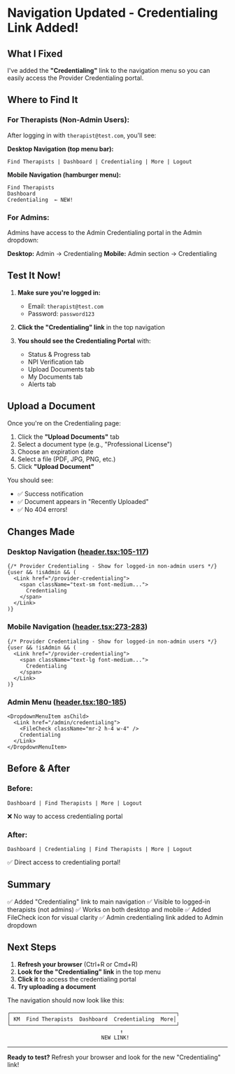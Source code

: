 # Navigation Updated - Credentialing Link Added!

## What I Fixed

I've added the **"Credentialing"** link to the navigation menu so you can easily access the Provider Credentialing portal.

## Where to Find It

### For Therapists (Non-Admin Users):
After logging in with `therapist@test.com`, you'll see:

**Desktop Navigation (top menu bar):**
```
Find Therapists | Dashboard | Credentialing | More | Logout
```

**Mobile Navigation (hamburger menu):**
```
Find Therapists
Dashboard
Credentialing  ← NEW!
```

### For Admins:
Admins have access to the Admin Credentialing portal in the Admin dropdown:

**Desktop:** Admin → Credentialing
**Mobile:** Admin section → Credentialing

## Test It Now!

1. **Make sure you're logged in:**
   - Email: `therapist@test.com`
   - Password: `password123`

2. **Click the "Credentialing" link** in the top navigation

3. **You should see the Credentialing Portal** with:
   - Status & Progress tab
   - NPI Verification tab
   - Upload Documents tab
   - My Documents tab
   - Alerts tab

## Upload a Document

Once you're on the Credentialing page:

1. Click the **"Upload Documents"** tab
2. Select a document type (e.g., "Professional License")
3. Choose an expiration date
4. Select a file (PDF, JPG, PNG, etc.)
5. Click **"Upload Document"**

You should see:
- ✅ Success notification
- ✅ Document appears in "Recently Uploaded"
- ✅ No 404 errors!

## Changes Made

### Desktop Navigation ([header.tsx:105-117](client/src/components/layout/header.tsx#L105-L117))
```tsx
{/* Provider Credentialing - Show for logged-in non-admin users */}
{user && !isAdmin && (
  <Link href="/provider-credentialing">
    <span className="text-sm font-medium...">
      Credentialing
    </span>
  </Link>
)}
```

### Mobile Navigation ([header.tsx:273-283](client/src/components/layout/header.tsx#L273-L283))
```tsx
{/* Provider Credentialing - Show for logged-in non-admin users */}
{user && !isAdmin && (
  <Link href="/provider-credentialing">
    <span className="text-lg font-medium...">
      Credentialing
    </span>
  </Link>
)}
```

### Admin Menu ([header.tsx:180-185](client/src/components/layout/header.tsx#L180-L185))
```tsx
<DropdownMenuItem asChild>
  <Link href="/admin/credentialing">
    <FileCheck className="mr-2 h-4 w-4" />
    Credentialing
  </Link>
</DropdownMenuItem>
```

## Before & After

### Before:
```
Dashboard | Find Therapists | More | Logout
```
❌ No way to access credentialing portal

### After:
```
Dashboard | Credentialing | Find Therapists | More | Logout
```
✅ Direct access to credentialing portal!

## Summary

✅ Added "Credentialing" link to main navigation
✅ Visible to logged-in therapists (not admins)
✅ Works on both desktop and mobile
✅ Added FileCheck icon for visual clarity
✅ Admin credentialing link added to Admin dropdown

## Next Steps

1. **Refresh your browser** (Ctrl+R or Cmd+R)
2. **Look for the "Credentialing" link** in the top menu
3. **Click it** to access the credentialing portal
4. **Try uploading a document**

The navigation should now look like this:

```
┌─────────────────────────────────────────────────────┐
│ KM  Find Therapists  Dashboard  Credentialing  More│
└─────────────────────────────────────────────────────┘
                                    ↑
                              NEW LINK!
```

---

**Ready to test?** Refresh your browser and look for the new "Credentialing" link!
